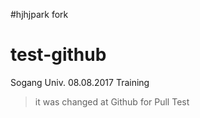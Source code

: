 #hjhjpark fork
# test-github
Sogang Univ. 08.08.2017 Training

> it was changed at Github
> for Pull Test
